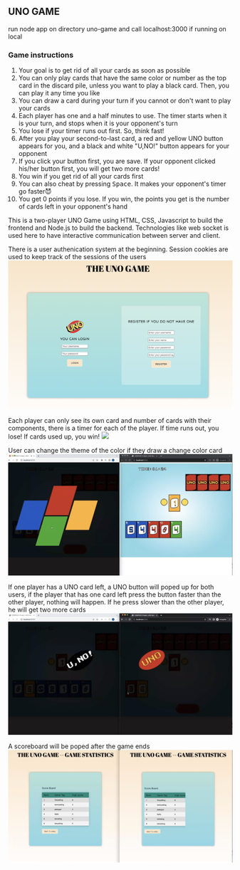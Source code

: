 ## UNO GAME

run node app on directory uno-game and call localhost:3000 if running on local
### Game instructions
1. Your goal is to get rid of all your cards as soon as possible<br>
2. You can only play cards that have the same color or number as the top card in the discard pile, unless you want to play a black card. Then, you can play it any time you like<br>
3. You can draw a card during your turn if you cannot or don't want to play your cards<br>
4. Each player has one and a half minutes to use. The timer starts when it is your turn, and stops when it is your opponent's turn<br>
5. You lose if your timer runs out first. So, think fast!<br>
6. After you play your second-to-last card, a red and yellow UNO button appears for you, and a black and white "U,NO!" button appears for your opponent<br>
7. If you click your button first, you are save. If your opponent clicked his/her button first, you will get two more cards!<br>
8. You win if you get rid of all your cards first<br>
9. You can also cheat by pressing <kbd>Space</kbd>. It makes your opponent's timer go faster😈<br>
10. You get 0 points if you lose. If you win, the points you get is the number of cards left in your opponent's hand<br>


This is a two-player UNO Game using HTML, CSS, Javascript to build the frontend and Node.js to build the backend. Technologies like web socket is used here to have interactive communication between server and client.

There is a user authenication system at the beginning. Session cookies are used to keep track of the sessions of the users
![](images/home.png)

Each player can only see its own card and number of cards with their components, there is a timer for each of the player. If time runs out, you lose! If cards used up, you win!
![](images/field.png)

User can change the theme of the color if they draw a change color card
![](images/change-color.png)

If one player has a UNO card left, a UNO button will poped up for both users, if the player that has one card left press the button faster than the other player, nothing will happen. If he press slower than the other player, he will get two more cards
![](images/uno-button.png)

A scoreboard will be poped after the game ends
![](images/end.png)









